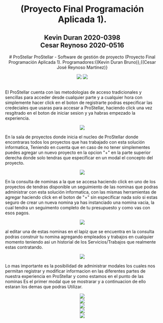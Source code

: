 <div id="header" align="center">
 
  <h1>(Proyecto Final Programación Aplicada 1).</h1>
  <h2>Kevin Duran 2020-0398<br>Cesar Reynoso 2020-0516</h2>
  
  
  <p style="font-family; monospace">
      # ProStellar
      ProStellar - Software de gestión de proyecto 
      (Proyecto Final Programación Aplicada 1).
      Programadores:{(Kevin Duran Bruno)},{(Cesar José Reynoso Martinez)}
  </p>

</div>


<div align="center">
  <img src="https://user-images.githubusercontent.com/122837710/228116149-1a17f60b-946a-4930-81ec-286dc1b15056.png"/>
  <img src="https://user-images.githubusercontent.com/122837710/228116233-4b9dc6ca-e0d5-4293-8db8-3f205c2448fd.png"/>
  <br>
  <br>
 
  
</div>
<div>
  <p style="font-family; monospace">
        El ProStellar cuenta con las metodologias de acceso tradicionales y sencillas para acceder desde cualquier parte y a cualquier hora
        con simplemente hacer click en el boton de registrarte podras especificar las credeciales que usaras para accesar a ProStellar,
        haciendo click una vez resgitrado en el boton de iniciar sesion y ya habras empezado la experiencia.
    </p>
</div>
<div align = "center">
   <img src="https://i.postimg.cc/yNZVHc3V/Login.png"/>
</div>

<div>
  <p style="font-family; monospace">
        En la sala de proyectos donde inicia el nucleo de ProStellar donde encontraras todos los proyectos que has trabajado con esta solución informatica,
        Teniendo en cuenta que en caso de no tener simplementes puedes agregar un nuevo proyecto en la opcion "+" en la parte superior derecha donde solo tendras que 
         especificar en un modal el concepto del proyecto.
    </p>
</div>
<div align = "center">
   <img src="https://i.postimg.cc/cJRfJKVS/Sala-de-proyectos.png"/>
</div>

<div>
  <p style="font-family; monospace">
       En la consulta de nominas a la que se accesa haciendo click en uno de los proyectos de tendras disponible un seguimiento de las nominas que podras
       administrar con esta solución informatica, con las mismas herramientas de agregar haciendo click en el boton de "+" sin especificar nada solo si 
       estas seguro de crear un nueva nomina ya has instanciado una nomina vacia, la cual tendra un seguimento completo de tu presupuesto y como vas con esos
       pagos.
    </p>
</div>
<div align = "center">
   <img src="https://i.postimg.cc/MHPFr3Dd/Nominas.png"/>
</div>

<div>
  <p style="font-family; monospace">
       al editar una de estas nominas en el lapiz que se encuentra en la consulta podras construir tu nomina agregando empleados y trabajos en cualquier momento
       teniendo asi un historial de los Servicios/Trabajos que realmente estas contratando.
    </p>
</div>
<div align = "center">
   <img src="https://i.postimg.cc/sf43Xzj7/Empleados.png"/>
</div>

<div>
  <p style="font-family; monospace">
       Lo mas importante es la posibilidad de administrar modales los cuales nos permitan registrar y modificar informacion en las diferentes partes de nuestra 
   experiencia en ProStellar y como estamos en el punto de las nominas Es el primer modal que se mostrarar y a continuacion de ello estaran los demas que podras 
   Utilizar.
    </p>
</div>
<div align = "center">
   <img src="https://i.postimg.cc/Y9J8KZVS/Modal-1.png">
   <br>
   <img src="https://i.postimg.cc/3xVkBhDW/Eliminar.png">
 <br>
   <img src="https://i.postimg.cc/SsJqtYFh/Opciones.png">
 <br>
   <img src="https://i.postimg.cc/kXxCZdZB/Modal-Trabajo.png">
 <br>
   <img src="https://i.postimg.cc/P5tgRvYR/Modal-Empleado.png">

   
   
 
</div>






